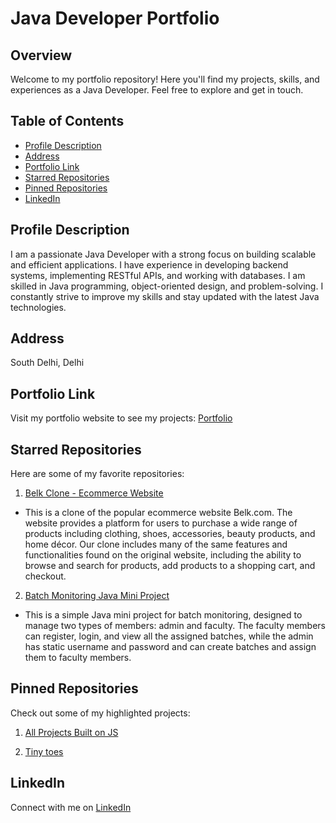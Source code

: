 # Java Developer Portfolio 

## Overview
Welcome to my portfolio repository! Here you'll find my projects, skills, and experiences as a Java Developer. Feel free to explore and get in touch.

## Table of Contents
- [Profile Description](#profile-description)
- [Address](#address)
- [Portfolio Link](#portfolio-link)
- [Starred Repositories](#starred-repositories)
- [Pinned Repositories](#pinned-repositories)
- [LinkedIn](#linkedin)

## Profile Description
I am a passionate Java Developer with a strong focus on building scalable and efficient applications. I have experience in developing backend systems, implementing RESTful APIs, and working with databases. I am skilled in Java programming, object-oriented design, and problem-solving. I constantly strive to improve my skills and stay updated with the latest Java technologies.

## Address
South Delhi, Delhi

## Portfolio Link
Visit my portfolio website to see my projects: [Portfolio](https://viveKing21.github.io/)

## Starred Repositories
Here are some of my favorite repositories:

1. [Belk Clone - Ecommerce Website](https://github.com/viveKing21/masai-ecom/)
- This is a clone of the popular ecommerce website Belk.com. The website provides a platform for users to purchase a wide range of products including clothing, shoes, accessories, beauty products, and home décor. Our clone includes many of the same features and functionalities found on the original website, including the ability to browse and search for products, add products to a shopping cart, and checkout.

2. [Batch Monitoring Java Mini Project](https://github.com/viveKing21/bashful-invention-7775/) 
- This is a simple Java mini project for batch monitoring, designed to manage two types of members: admin and faculty. The faculty members can register, login, and view all the assigned batches, while the admin has static username and password and can create batches and assign them to faculty members.

## Pinned Repositories
Check out some of my highlighted projects:

1. [All Projects Built on JS](https://github.com/viveKing21/projects/)

2. [Tiny toes](https://github.com/viveKing21/tiny-toes-foolish-quiet-4224/)

## LinkedIn
Connect with me on [LinkedIn](https://www.linkedin.com/in/vivek-sharma-6ba258203/)
